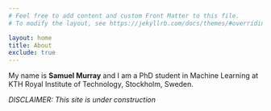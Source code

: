 ```yaml
---
# Feel free to add content and custom Front Matter to this file.
# To modify the layout, see https://jekyllrb.com/docs/themes/#overriding-theme-defaults

layout: home
title: About
exclude: true
---
```


My name is **Samuel Murray** and I am a PhD student in Machine Learning at KTH Royal Institute of Technology, Stockholm, Sweden.

_DISCLAIMER: This site is under construction_